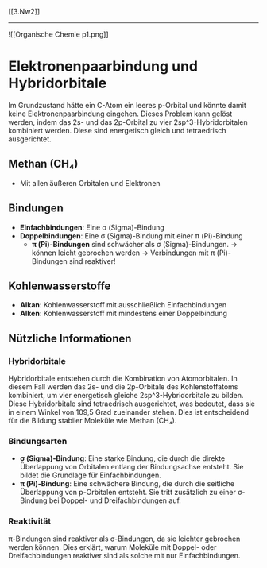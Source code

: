 [[3.Nw2]]
____
![[Organische Chemie p1.png]]
# Elektronenpaarbindung und Hybridorbitale

Im Grundzustand hätte ein C-Atom ein leeres p-Orbital und könnte damit keine Elektronenpaarbindung eingehen. Dieses Problem kann gelöst werden, indem das 2s- und das 2p-Orbital zu vier 2sp^3-Hybridorbitalen kombiniert werden.
Diese sind energetisch gleich und tetraedrisch ausgerichtet.

## Methan (CH₄)

- Mit allen äußeren Orbitalen und Elektronen

## Bindungen

- **Einfachbindungen**: Eine σ (Sigma)-Bindung
- **Doppelbindungen**: Eine σ (Sigma)-Bindung mit einer π (Pi)-Bindung
  - **π (Pi)-Bindungen** sind schwächer als σ (Sigma)-Bindungen.
    -> können leicht gebrochen werden
    -> Verbindungen mit π (Pi)-Bindungen sind reaktiver!

## Kohlenwasserstoffe

- **Alkan**: Kohlenwasserstoff mit ausschließlich Einfachbindungen
- **Alken**: Kohlenwasserstoff mit mindestens einer Doppelbindung

## Nützliche Informationen

### Hybridorbitale

Hybridorbitale entstehen durch die Kombination von Atomorbitalen. In diesem Fall werden das 2s- und die 2p-Orbitale des Kohlenstoffatoms kombiniert, um vier energetisch gleiche 2sp^3-Hybridorbitale zu bilden. Diese Hybridorbitale sind tetraedrisch ausgerichtet, was bedeutet, dass sie in einem Winkel von 109,5 Grad zueinander stehen. Dies ist entscheidend für die Bildung stabiler Moleküle wie Methan (CH₄).

### Bindungsarten

- **σ (Sigma)-Bindung**: Eine starke Bindung, die durch die direkte Überlappung von Orbitalen entlang der Bindungsachse entsteht. Sie bildet die Grundlage für Einfachbindungen.
- **π (Pi)-Bindung**: Eine schwächere Bindung, die durch die seitliche Überlappung von p-Orbitalen entsteht. Sie tritt zusätzlich zu einer σ-Bindung bei Doppel- und Dreifachbindungen auf.

### Reaktivität

π-Bindungen sind reaktiver als σ-Bindungen, da sie leichter gebrochen werden können. Dies erklärt, warum Moleküle mit Doppel- oder Dreifachbindungen reaktiver sind als solche mit nur Einfachbindungen.
